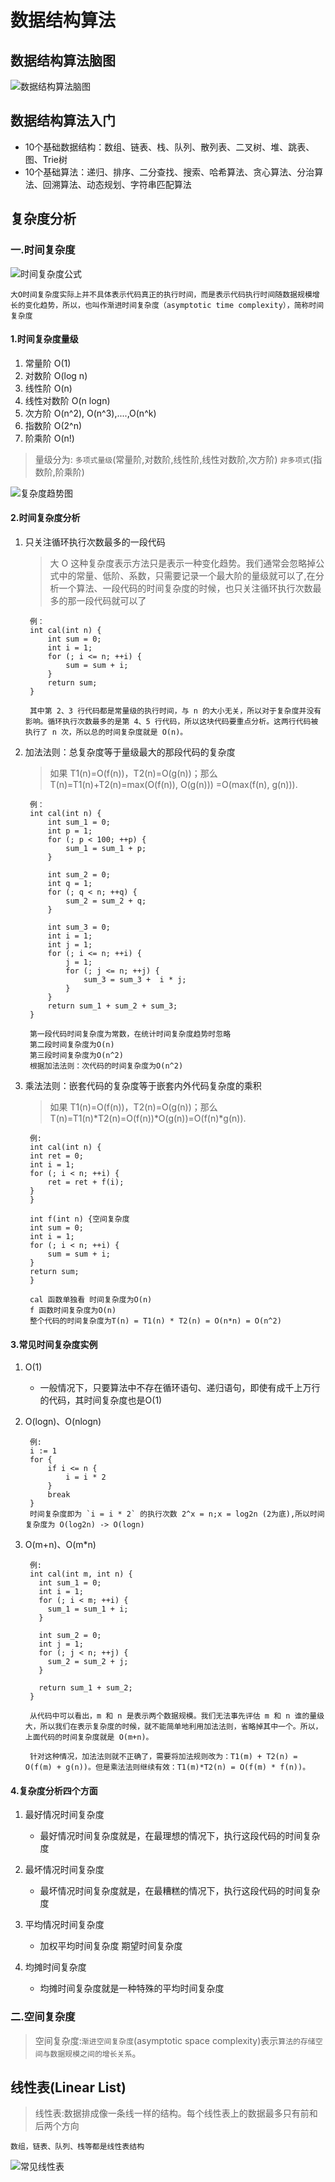 # 数据结构算法

## 数据结构算法脑图

![数据结构算法脑图](./resource/数据结构算法脑图.jpg)

## 数据结构算法入门

* 10个基础数据结构：数组、链表、栈、队列、散列表、二叉树、堆、跳表、图、Trie树
* 10个基础算法：递归、排序、二分查找、搜索、哈希算法、贪心算法、分治算法、回溯算法、动态规划、字符串匹配算法

## 复杂度分析

### 一.时间复杂度

  ![时间复杂度公式](./resource/时间复杂度.png)

    大O时间复杂度实际上并不具体表示代码真正的执行时间，而是表示代码执行时间随数据规模增长的变化趋势，所以，也叫作渐进时间复杂度（asymptotic time complexity），简称时间复杂度

#### 1.时间复杂度量级

 1. 常量阶   O(1)
 1. 对数阶   O(log n)
 1. 线性阶   O(n)
 1. 线性对数阶 O(n logn)
 1. 次方阶   O(n^2), O(n^3),....,O(n^k)
 1. 指数阶   O(2^n)
 1. 阶乘阶   O(n!)

>量级分为: `多项式量级`(常量阶,对数阶,线性阶,线性对数阶,次方阶) `非多项式`(指数阶,阶乘阶)

![复杂度趋势图](./resource/复杂度图.jpg)

#### 2.时间复杂度分析

1. 只关注循环执行次数最多的一段代码

    >大 O 这种复杂度表示方法只是表示一种变化趋势。我们通常会忽略掉公式中的常量、低阶、系数，只需要记录一个最大阶的量级就可以了,在分析一个算法、一段代码的时间复杂度的时候，也只关注循环执行次数最多的那一段代码就可以了

        例：
        int cal(int n) {
            int sum = 0;
            int i = 1;
            for (; i <= n; ++i) {
                sum = sum + i;
            }
            return sum;
        }

        其中第 2、3 行代码都是常量级的执行时间，与 n 的大小无关，所以对于复杂度并没有影响。循环执行次数最多的是第 4、5 行代码，所以这块代码要重点分析。这两行代码被执行了 n 次，所以总的时间复杂度就是 O(n)。

2. 加法法则：总复杂度等于量级最大的那段代码的复杂度

    >如果 T1(n)=O(f(n))，T2(n)=O(g(n))；那么 T(n)=T1(n)+T2(n)=max(O(f(n)), O(g(n))) =O(max(f(n), g(n))).

        例：
        int cal(int n) {
            int sum_1 = 0;
            int p = 1;
            for (; p < 100; ++p) {
                sum_1 = sum_1 + p;
            }

            int sum_2 = 0;
            int q = 1;
            for (; q < n; ++q) {
                sum_2 = sum_2 + q;
            }

            int sum_3 = 0;
            int i = 1;
            int j = 1;
            for (; i <= n; ++i) {
                j = 1; 
                for (; j <= n; ++j) {
                    sum_3 = sum_3 +  i * j;
                }
            }
            return sum_1 + sum_2 + sum_3;
        }

        第一段代码时间复杂度为常数，在统计时间复杂度趋势时忽略
        第二段时间复杂度为O(n)
        第三段时间复杂度为O(n^2)
        根据加法法则：次代码的时间复杂度为O(n^2)

3. 乘法法则：嵌套代码的复杂度等于嵌套内外代码复杂度的乘积

    >如果 T1(n)=O(f(n))，T2(n)=O(g(n))；那么 T(n)=T1(n)*T2(n)=O(f(n))*O(g(n))=O(f(n)*g(n)).

        例:
        int cal(int n) {
        int ret = 0; 
        int i = 1;
        for (; i < n; ++i) {
            ret = ret + f(i);
        } 
        } 

        int f(int n) {空间复杂度
        int sum = 0;
        int i = 1;
        for (; i < n; ++i) {
            sum = sum + i;
        } 
        return sum;
        }

        cal 函数单独看 时间复杂度为O(n)
        f 函数时间复杂度为O(n)
        整个代码的时间复杂度为T(n) = T1(n) * T2(n) = O(n*n) = O(n^2)

#### 3.常见时间复杂度实例

1. O(1)

    * 一般情况下，只要算法中不存在循环语句、递归语句，即使有成千上万行的代码，其时间复杂度也是Ο(1)

2. O(logn)、O(nlogn)

        例:
        i := 1
        for {
            if i <= n {
                i = i * 2
            }
            break
        }
        时间复杂度即为 `i = i * 2` 的执行次数 2^x = n;x = log2n (2为底),所以时间复杂度为 O(log2n) -> O(logn)

3. O(m+n)、O(m*n)

        例:
        int cal(int m, int n) {
          int sum_1 = 0;
          int i = 1;
          for (; i < m; ++i) {
            sum_1 = sum_1 + i;
          }

          int sum_2 = 0;
          int j = 1;
          for (; j < n; ++j) {
            sum_2 = sum_2 + j;
          }

          return sum_1 + sum_2;
        }

        从代码中可以看出，m 和 n 是表示两个数据规模。我们无法事先评估 m 和 n 谁的量级大，所以我们在表示复杂度的时候，就不能简单地利用加法法则，省略掉其中一个。所以，上面代码的时间复杂度就是 O(m+n)。

        针对这种情况，加法法则就不正确了，需要将加法规则改为：T1(m) + T2(n) = O(f(m) + g(n))。但是乘法法则继续有效：T1(m)*T2(n) = O(f(m) * f(n))。

#### 4.复杂度分析四个方面

1. 最好情况时间复杂度

    * 最好情况时间复杂度就是，在最理想的情况下，执行这段代码的时间复杂度

2. 最坏情况时间复杂度

    * 最坏情况时间复杂度就是，在最糟糕的情况下，执行这段代码的时间复杂度

3. 平均情况时间复杂度

    * 加权平均时间复杂度 期望时间复杂度

4. 均摊时间复杂度

    * 均摊时间复杂度就是一种特殊的平均时间复杂度

### 二.空间复杂度

>空间复杂度:`渐进空间复杂度`(asymptotic space complexity)表示`算法的存储空间与数据规模之间的增长关系`。

## 线性表(Linear List)

> 线性表:数据排成像一条线一样的结构。每个线性表上的数据最多只有前和后两个方向

    数组，链表、队列、栈等都是线性表结构
![常见线性表](./resource/常见线性表.jpg)
